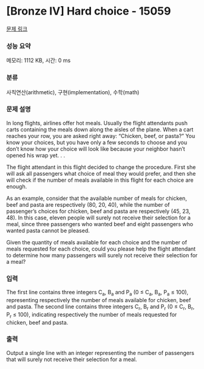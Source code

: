 # [Bronze IV] Hard choice - 15059 

[문제 링크](https://www.acmicpc.net/problem/15059) 

### 성능 요약

메모리: 1112 KB, 시간: 0 ms

### 분류

사칙연산(arithmetic), 구현(implementation), 수학(math)

### 문제 설명

<p>In long flights, airlines offer hot meals. Usually the flight attendants push carts containing the meals down along the aisles of the plane. When a cart reaches your row, you are asked right away: “Chicken, beef, or pasta?” You know your choices, but you have only a few seconds to choose and you don’t know how your choice will look like because your neighbor hasn’t opened his wrap yet. . .</p>

<p>The flight attendant in this flight decided to change the procedure. First she will ask all passengers what choice of meal they would prefer, and then she will check if the number of meals available in this flight for each choice are enough.</p>

<p>As an example, consider that the available number of meals for chicken, beef and pasta are respectively (80, 20, 40), while the number of passenger’s choices for chicken, beef and pasta are respectively (45, 23, 48). In this case, eleven people will surely not receive their selection for a meal, since three passengers who wanted beef and eight passengers who wanted pasta cannot be pleased.</p>

<p>Given the quantity of meals available for each choice and the number of meals requested for each choice, could you please help the flight attendant to determine how many passengers will surely not receive their selection for a meal?</p>

### 입력 

 <p>The first line contains three integers C<sub>a</sub>, B<sub>a</sub> and P<sub>a</sub> (0 ≤ C<sub>a</sub>, B<sub>a</sub>, P<sub>a</sub> ≤ 100), representing respectively the number of meals available for chicken, beef and pasta. The second line contains three integers C<sub>r</sub>, B<sub>r</sub> and P<sub>r</sub> (0 ≤ C<sub>r</sub>, B<sub>r</sub>, P<sub>r</sub> ≤ 100), indicating respectively the number of meals requested for chicken, beef and pasta.</p>

### 출력 

 <p>Output a single line with an integer representing the number of passengers that will surely not receive their selection for a meal.</p>

